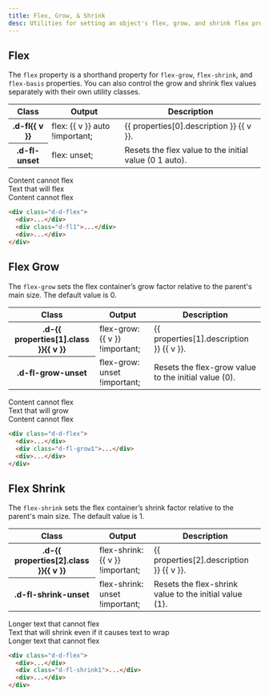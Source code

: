 ```yaml
---
title: Flex, Grow, & Shrink
desc: Utilities for setting an object's flex, grow, and shrink flex properties.
---
```


## Flex

The `flex` property is a shorthand property for `flex-grow`, `flex-shrink`, and `flex-basis` properties. You can also
control the grow and shrink flex values separately with their own utility classes.

<table class="d-table dialtone-doc-table">
  <thead>
    <tr>
      <th scope="col" class="d-w20p">Class</th>
      <th scope="col" class="d-w30p">Output</th>
      <th scope="col">Description</th>
    </tr>
  </thead>
  <tbody>
    <tr v-for="v in properties[0].values">
      <th scope="row" class="d-ff-mono d-fc-purple d-fw-normal d-fs12">.d-fl{{ v }}</th>
      <td class="d-ff-mono d-fc-orange d-fs12">flex: {{ v }} auto !important;</td>
      <td>{{ properties[0].description }} {{ v }}.</td>
    </tr>
    <tr>
      <th scope="row" class="d-ff-mono d-fc-purple d-fw-normal d-fs12">.d-fl-unset</th>
      <td class="d-ff-mono d-fc-orange d-fs12">flex: unset;</td>
      <td>Resets the flex value to the initial value (0 1 auto).</td>
    </tr>
  </tbody>
</table>

<code-well-header class="d-fl-center d-fd-column d-p24 d-bgc-magenta-100 d-bgo50 d-w100p d-hmn216 d-of-auto" custom>
  <div class="d-d-flex d-w100p d-bar8 d-bgc-magenta-100">
    <div class="d-fl-none d-p16 d-fs14 d-lh-tight d-bgc-magenta-100 d-ps-relative">Content cannot flex</div>
    <div class="d-fl1 d-p16 d-fs14 d-lh-tight d-bgc-magenta-100 d-ps-relative">Text that will flex</div>
    <div class="d-fl-none d-p16 d-fs14 d-lh-tight d-bgc-magenta-100 d-ps-relative">Content cannot flex</div>
  </div>
</code-well-header>

```html
<div class="d-d-flex">
  <div>...</div>
  <div class="d-fl1">...</div>
  <div>...</div>
</div>
```

## Flex Grow

The `flex-grow` sets the flex container’s grow factor relative to the parent's main size. The default value is 0.

<table class="d-table dialtone-doc-table">
  <thead>
    <tr>
      <th scope="col" class="d-w20p">Class</th>
      <th scope="col" class="d-w30p">Output</th>
      <th scope="col">Description</th>
    </tr>
  </thead>
  <tbody>
    <tr v-for="v in properties[1].values">
      <th scope="row" class="d-ff-mono d-fc-purple d-fw-normal d-fs12">.d-{{ properties[1].class }}{{ v }}</th>
      <td class="d-ff-mono d-fc-orange d-fs12">flex-grow: {{ v }} !important;</td>
      <td>{{ properties[1].description }} {{ v }}.</td>
    </tr>
    <tr>
      <th scope="row" class="d-ff-mono d-fc-purple d-fw-normal d-fs12">.d-fl-grow-unset</th>
      <td class="d-ff-mono d-fc-orange-600 d-fs12">flex-grow: unset !important;</td>
      <td>Resets the flex-grow value to the initial value (0).</td>
    </tr>
  </tbody>
</table>

<code-well-header class="d-fl-center d-fd-column d-p24 d-bgc-purple-100 d-bgo50 d-w100p d-hmn216 d-of-auto" custom>
  <div class="d-d-flex d-w100p d-bar8 d-bgc-purple-100">
    <div class="d-fl-none d-p16 d-fs14 d-lh-tight d-bgc-purple-100">Content cannot flex</div>
    <div class="d-fl-grow1 d-p16 d-fs14 d-lh-tight d-bgc-purple-200">Text that will grow</div>
    <div class="d-fl-none d-p16 d-fs14 d-lh-tight d-bgc-purple-100">Content cannot flex</div>
  </div>
</code-well-header>

```html
<div class="d-d-flex">
  <div>...</div>
  <div class="d-fl-grow1">...</div>
  <div>...</div>
</div>
```

## Flex Shrink

The `flex-shrink` sets the flex container’s shrink factor relative to the parent's main size. The default value is 1.

<table class="d-table dialtone-doc-table">
  <thead>
    <tr>
      <th scope="col" class="d-w20p">Class</th>
      <th scope="col" class="d-w30p">Output</th>
      <th scope="col">Description</th>
    </tr>
  </thead>
  <tbody>
    <tr v-for="v in properties[2].values">
      <th scope="row" class="d-ff-mono d-fc-purple d-fw-normal d-fs12">.d-{{ properties[2].class }}{{ v }}</th>
      <td class="d-ff-mono d-fc-orange d-fs12">flex-shrink: {{ v }} !important;</td>
      <td>{{ properties[2].description }} {{ v }}.</td>
    </tr>
    <tr>
      <th scope="row" class="d-ff-mono d-fc-purple d-fw-normal d-fs12">.d-fl-shrink-unset</th>
      <td class="d-ff-mono d-fc-orange d-fs12">flex-shrink: unset !important;</td>
      <td>Resets the flex-shrink value to the initial value (1).</td>
    </tr>
  </tbody>
</table>

<code-well-header class="d-fl-center d-fd-column d-p24 d-bgc-red-100 d-bgo50 d-w100p d-hmn216 d-of-auto" custom>
  <div class="d-d-flex d-w5 d-bar8 d-bgc-red-100">
    <div class="d-fl-none d-p16 d-fs14 d-lh-tight d-bgc-red-100">Longer text that cannot flex</div>
    <div class="d-fl-shrink1 d-p16 d-fs14 d-lh-tight d-bgc-red-100">Text that will shrink even if it causes text to wrap</div>
    <div class="d-fl-none d-p16 d-fs14 d-lh-tight d-bgc-red-100">Longer text that cannot flex</div>
  </div>
</code-well-header>

```html
<div class="d-d-flex">
  <div>...</div>
  <div class="d-fl-shrink1">...</div>
  <div>...</div>
</div>
```

<script setup>
  import { properties } from '@data/flex.json';
</script>
